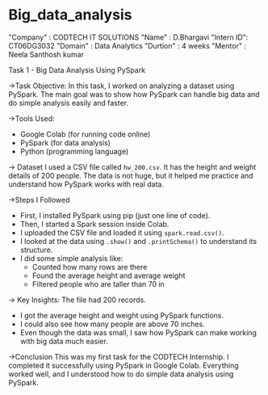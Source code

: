 # Big_data_analysis
"Company"  : CODTECH IT SOLUTIONS
"Name"     : D.Bhargavi
"Intern ID": CT06DG3032
"Domain"   : Data Analytics
"Durtion"  : 4 weeks
"Mentor"   : Neela Santhosh kumar

Task 1 - Big Data Analysis Using PySpark

->Task Objective:
In this task, I worked on analyzing a dataset using PySpark. The main goal was to show how PySpark can handle big data and do simple analysis easily and faster.

->Tools Used:
- Google Colab (for running code online)
- PySpark (for data analysis)
- Python (programming language)

 -> Dataset
I used a CSV file called `hw_200.csv`. It has the height and weight details of 200 people. The data is not huge, but it helped me practice and understand how PySpark works with real data.

->Steps I Followed
- First, I installed PySpark using pip (just one line of code).
- Then, I started a Spark session inside Colab.
- I uploaded the CSV file and loaded it using `spark.read.csv()`.
- I looked at the data using `.show()` and `.printSchema()` to understand its structure.
- I did some simple analysis like:
  - Counted how many rows are there
  - Found the average height and average weight
  - Filtered people who are taller than 70 in
 
-> Key Insights:
The file had 200 records.
- I got the average height and weight using PySpark functions.
- I could also see how many people are above 70 inches.
- Even though the data was small, I saw how PySpark can make working with big data much easier.

->Conclusion
This was my first task for the CODTECH Internship. I completed it successfully using PySpark in Google Colab. Everything worked well, and I understood how to do simple data analysis using PySpark.
